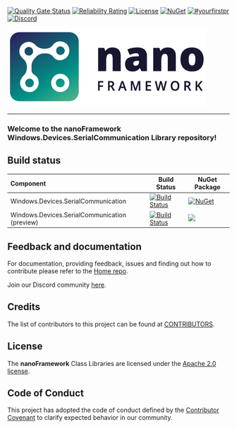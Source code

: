 [![Quality Gate Status](https://sonarcloud.io/api/project_badges/measure?project=nanoframework_lib-Windows.Devices.SerialCommunication&metric=alert_status)](https://sonarcloud.io/dashboard?id=nanoframework_lib-Windows.Devices.SerialCommunication) [![Reliability Rating](https://sonarcloud.io/api/project_badges/measure?project=nanoframework_lib-Windows.Devices.SerialCommunication&metric=reliability_rating)](https://sonarcloud.io/dashboard?id=nanoframework_lib-Windows.Devices.SerialCommunication) [![License](https://img.shields.io/badge/License-Apache%202.0-blue.svg)](https://github.com/nanoframework/Home/blob/master/LICENSE) [![NuGet](https://img.shields.io/nuget/dt/nanoFramework.Windows.Devices.SerialCommunication.svg?label=NuGet&style=flat&logo=nuget)](https://www.nuget.org/packages/nanoFramework.Windows.Devices.SerialCommunication/) [![#yourfirstpr](https://img.shields.io/badge/first--timers--only-friendly-blue.svg)](https://github.com/nanoframework/Home/blob/master/CONTRIBUTING.md) [![Discord](https://img.shields.io/discord/478725473862549535.svg?logo=discord&logoColor=white&label=Discord&color=7289DA)](https://discord.gg/gCyBu8T)

![nanoFramework logo](https://github.com/nanoframework/Home/blob/master/resources/logo/nanoFramework-repo-logo.png)

-----

### Welcome to the **nanoFramework** Windows.Devices.SerialCommunication Library repository!

## Build status

| Component | Build Status | NuGet Package |
|:-|---|---|
| Windows.Devices.SerialCommunication | [![Build Status](https://dev.azure.com/nanoframework/Windows.Devices.SerialCommunication/_apis/build/status/nanoframework.lib-Windows.Devices.SerialCommunication?branchName=master)](https://dev.azure.com/nanoframework/Windows.Devices.SerialCommunication/_build/latest?definitionId=19?branchName=master) | [![NuGet](https://img.shields.io/nuget/v/nanoFramework.Windows.Devices.SerialCommunication.svg?label=NuGet&style=flat&logo=nuget)](https://www.nuget.org/packages/nanoFramework.Windows.Devices.SerialCommunication/) |
| Windows.Devices.SerialCommunication (preview) | [![Build Status](https://dev.azure.com/nanoframework/Windows.Devices.SerialCommunication/_apis/build/status/nanoframework.lib-Windows.Devices.SerialCommunication?branchName=develop)](https://dev.azure.com/nanoframework/Windows.Devices.SerialCommunication/_build/latest?definitionId=19?branchName=develop) | [![](https://badgen.net/badge/NuGet/preview/D7B023?icon=https://simpleicons.now.sh/azuredevops/fff)](https://dev.azure.com/nanoframework/feed/_packaging?_a=package&feed=sandbox&package=nanoFramework.Windows.Devices.SerialCommunication&protocolType=NuGet&view=overview) |

## Feedback and documentation

For documentation, providing feedback, issues and finding out how to contribute please refer to the [Home repo](https://github.com/nanoframework/Home).

Join our Discord community [here](https://discord.gg/gCyBu8T).

## Credits

The list of contributors to this project can be found at [CONTRIBUTORS](https://github.com/nanoframework/Home/blob/master/CONTRIBUTORS.md).

## License

The **nanoFramework** Class Libraries are licensed under the [Apache 2.0 license](http://www.apache.org/licenses/LICENSE-2.0).

## Code of Conduct

This project has adopted the code of conduct defined by the [Contributor Covenant](http://contributor-covenant.org/)
to clarify expected behavior in our community.

